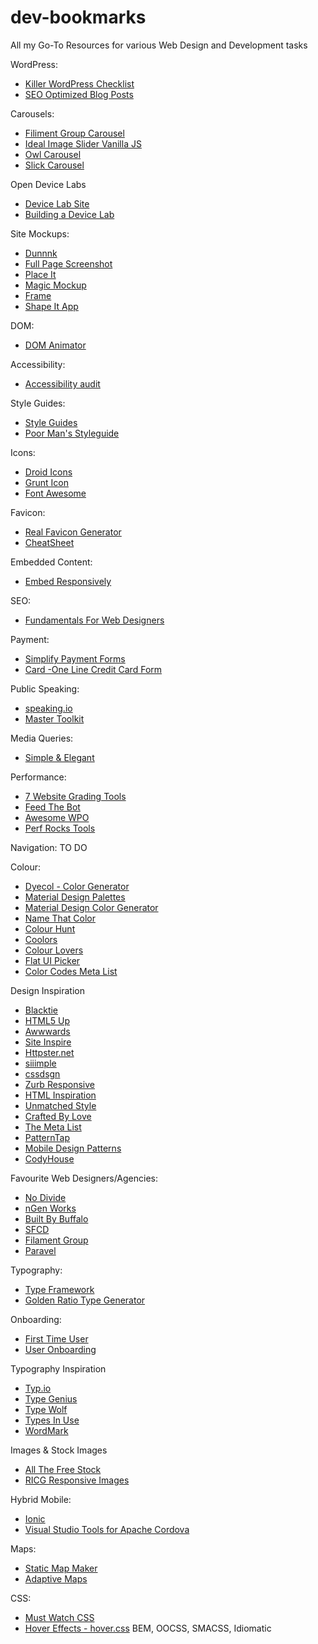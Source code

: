 # dev-bookmarks
All my Go-To Resources for various Web Design and Development tasks 

WordPress:  
- [Killer WordPress Checklist](http://phirebase.com/blog/wordpress-checklist-infographic/)  
- [SEO Optimized Blog Posts](http://www.1stwebdesigner.com/guide-write-seo-optimized-blog-post/)  

Carousels:
- [Filiment Group Carousel](https://github.com/filamentgroup/responsive-carousel)
- [Ideal Image Slider Vanilla JS](http://gilbitron.github.io/Ideal-Image-Slider/)
- [Owl Carousel](http://owlgraphic.com/owlcarousel/)
- [Slick Carousel](http://kenwheeler.github.io/slick/)

Open Device Labs
- [Device Lab Site](http://opendevicelab.com/)
- [Building a Device Lab](http://larahogan.me/devicelab/)

Site Mockups:
- [Dunnnk](http://dunnnk.com/#ref=muzli)
- [Full Page Screenshot](http://ctrlq.org/screenshots/)
- [Place It](https://placeit.net/)
- [Magic Mockup](http://magicmockups.com/)
- [Frame](http://frame.lab25.co.uk/)
- [Shape It App](http://shapeitapp.com/)

DOM:
- [DOM Animator](http://tholman.com/dom-animator/)

Accessibility:
- [Accessibility audit](http://substantial.com/blog/2014/07/22/how-i-audit-a-website-for-accessibility/)

Style Guides:
- [Style Guides](http://styleguides.io/)
- [Poor Man's Styleguide](http://www.poormansstyleguide.com/)

Icons:
- [Droid Icons](https://github.com/theDazzler/droidicon)
- [Grunt Icon](http://www.grunticon.com/)
- [Font Awesome](http://fortawesome.github.io/Font-Awesome/)

Favicon:
- [Real Favicon Generator](http://realfavicongenerator.net/)
- [CheatSheet](https://github.com/audreyr/favicon-cheat-sheet)

Embedded Content:
- [Embed Responsively](http://embedresponsively.com/)

SEO:
- [Fundamentals For Web Designers](http://webdesign.tutsplus.com/series/seo-fundamentals-for-web-designers--webdesign-9715)

Payment:
- [Simplify Payment Forms](https://www.youtube.com/watch?v=wi9BnTuAoes&list=PLg-UKERBljNy2Yem3RJkYL1V70dpzkysC&app=desktop)
- [Card -One Line Credit Card Form](http://jessepollak.github.io/card/)

Public Speaking:
- [speaking.io](http://speaking.io/)
- [Master Toolkit](http://www.twistimage.com/blog/archives/the-public-speakers-master-toolkit/)

Media Queries:
- [Simple & Elegant](http://davidwalsh.name/sass-media-query)

Performance:
- [7 Website Grading Tools](http://thenextweb.com/dd/2014/11/09/7-indispensable-free-website-graders-content-scores)
- [Feed The Bot](https://www.feedthebot.com/pagespeed/)
- [Awesome WPO](https://github.com/davidsonfellipe/awesome-wpo)
- [Perf Rocks Tools](http://perf.rocks/tools/)

Navigation:
TO DO

Colour:
- [Dyecol - Color Generator](http://dyecol.com/)
- [Material Design Palettes](http://www.google.com/design/spec/style/color.html#color-color-palette)
- [Material Design Color Generator](http://www.materialpalette.com/)
- [Name That Color](http://chir.ag/projects/name-that-color/#F5F1E9)
- [Colour Hunt](http://colorhunt.co/)
- [Coolors](http://coolors.co)
- [Colour Lovers](http://www.colourlovers.com/)
- [Flat UI Picker](http://www.flatuicolorpicker.com/)
- [Color Codes Meta List](http://htmlcolorcodes.com/resources/best-color-palette-generators/)

Design Inspiration
- [Blacktie](http://www.blacktie.co/)
- [HTML5 Up](http://html5up.net/)
- [Awwwards](http://www.awwwards.com/awards-of-the-day/)
- [Site Inspire](http://www.siteinspire.com/)
- [Httpster.net](http://httpster.net/)
- [siiimple](http://www.siiimple.com/)
- [cssdsgn](http://www.cssdsgn.com/)
- [Zurb Responsive](http://zurb.com/responsive)
- [HTML Inspiration](http://htmlinspiration.com/)
- [Unmatched Style](http://unmatchedstyle.com/)
- [Crafted By Love](http://www.craftedbylove.com/#/)
- [The Meta List](http://www.goodwebdesign.co/web-design-galleries/)
- [PatternTap](http://patterntap.com/patterntap)
- [Mobile Design Patterns](http://pttrns.com/)
- [CodyHouse](http://codyhouse.co/)


Favourite Web Designers/Agencies:
- [No Divide](http://nodivide.us/)
- [nGen Works](http://ngenworks.com/)
- [Built By Buffalo](http://builtbybuffalo.com/)
- [SFCD](https://sfcd.com/)
- [Filament Group](https://www.filamentgroup.com/)
- [Paravel](http://paravelinc.com/)

Typography:
- [Type Framework](http://typeplate.com/)
- [Golden Ratio Type Generator](http://www.pearsonified.com/typography/)

Onboarding:
- [First Time User](http://firsttimeux.tumblr.com/)
- [User Onboarding](http://www.useronboard.com/onboarding-teardowns/)



Typography Inspiration
- [Typ.io](https://typ.io/)
- [Type Genius](http://www.typegenius.com/)
- [Type Wolf](http://www.typewolf.com/)
- [Types In Use](http://fontsinuse.com/)
- [WordMark](http://www.wordmark.it/)

Images & Stock Images
- [All The Free Stock](http://allthefreestock.com/)
- [RICG Responsive Images](https://github.com/ResponsiveImagesCG/wp-tevko-responsive-images)

Hybrid Mobile:
- [Ionic](http://ionicframework.com/)
- [Visual Studio Tools for Apache Cordova](https://www.visualstudio.com/en-US/explore/cordova-vs)

Maps:
- [Static Map Maker](http://codepen.io/katydecorah/pen/Klieu)
- [Adaptive Maps](http://codepen.io/bradfrost/full/tLxAs)

CSS:
- [Must Watch CSS](https://github.com/AllThingsSmitty/must-watch-css)
- [Hover Effects - hover.css](https://ianlunn.github.io/Hover/)
BEM, OOCSS, SMACSS, Idiomatic























